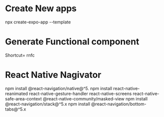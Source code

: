 # Create New apps 
npx create-expo-app --template
# Generate Functional component
Shortcut= rnfc
# React Native Nagivator
npm install @react-navigation/native@^5.
npm install react-native-reanimated react-native-gesture-handler react-native-screens react-native-safe-area-context @react-native-community/masked-view
npm install @react-navigation/stack@^5.x
npm install @react-navigation/bottom-tabs@^5.x

